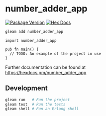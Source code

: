 # number_adder_app

[![Package Version](https://img.shields.io/hexpm/v/number_adder_app)](https://hex.pm/packages/number_adder_app)
[![Hex Docs](https://img.shields.io/badge/hex-docs-ffaff3)](https://hexdocs.pm/number_adder_app/)

```sh
gleam add number_adder_app
```
```gleam
import number_adder_app

pub fn main() {
  // TODO: An example of the project in use
}
```

Further documentation can be found at <https://hexdocs.pm/number_adder_app>.

## Development

```sh
gleam run   # Run the project
gleam test  # Run the tests
gleam shell # Run an Erlang shell
```
